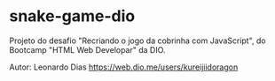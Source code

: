 # snake-game-dio

Projeto do desafio "Recriando o jogo da cobrinha com JavaScript", do Bootcamp "HTML Web Developar" da DIO.

Autor: Leonardo Dias https://web.dio.me/users/kureijiidoragon
